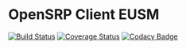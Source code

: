 # OpenSRP Client EUSM
[![Build Status](https://travis-ci.org/OpenSRP/opensrp-client-eusm.svg?branch=master)](https://travis-ci.org/OpenSRP/opensrp-client-eusm) [![Coverage Status](https://coveralls.io/repos/github/OpenSRP/opensrp-client-eusm/badge.svg?branch=master)](https://coveralls.io/github/OpenSRP/opensrp-client-eusm?branch=master) [![Codacy Badge](https://api.codacy.com/project/badge/Grade/41ac1f5a00be46e6aa33a2873ffbc56e)](https://www.codacy.com/app/OpenSRP/opensrp-client-eusm?utm_source=github.com&amp;utm_medium=referral&amp;utm_content=OpenSRP/opensrp-client-eusm&amp;utm_campaign=Badge_Grade)